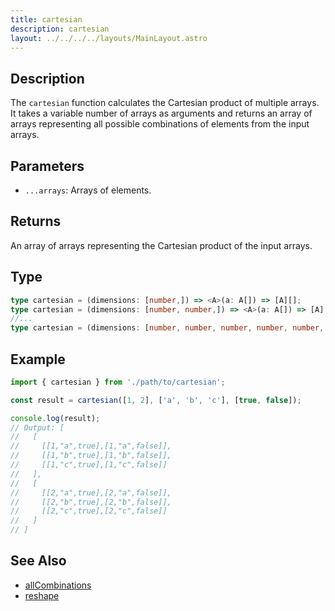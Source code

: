 ```yaml
---
title: cartesian
description: cartesian
layout: ../../../../layouts/MainLayout.astro
---
```


## Description
The `cartesian` function calculates the Cartesian product of multiple arrays. It takes a variable number of arrays as arguments and returns an array of arrays representing all possible combinations of elements from the input arrays.

## Parameters
- `...arrays`: Arrays of elements.

## Returns
An array of arrays representing the Cartesian product of the input arrays.

## Type

```ts
type cartesian = (dimensions: [number,]) => <A>(a: A[]) => [A][];
type cartesian = (dimensions: [number, number,]) => <A>(a: A[]) => [A][][];
//...
type cartesian = (dimensions: [number, number, number, number, number, number, number, number]) =>  <A>(a: A[]) => [A][][][][][][][][];
```


## Example
```typescript
import { cartesian } from './path/to/cartesian';

const result = cartesian([1, 2], ['a', 'b', 'c'], [true, false]);

console.log(result);
// Output: [
//   [
//     [[1,"a",true],[1,"a",false]],
//     [[1,"b",true],[1,"b",false]],
//     [[1,"c",true],[1,"c",false]]
//   ],
//   [
//     [[2,"a",true],[2,"a",false]],
//     [[2,"b",true],[2,"b",false]],
//     [[2,"c",true],[2,"c",false]]
//   ]
// ]
```



## See Also

- [allCombinations](./allCombinations)
- [reshape](./reshape)
